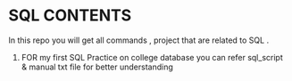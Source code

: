 # SQL CONTENTS
In this repo you will get all commands , project that are related to SQL . 
1) FOR my first SQL Practice on college database you can refer sql_script & manual txt file for better understanding

